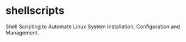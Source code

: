 # shellscripts
Shell Scripting to Automate Linux System Installation, Configuration and Management.

